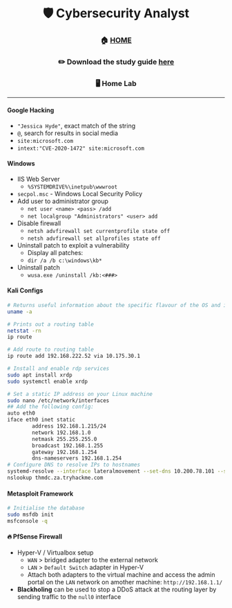 <div align='center'>

# 🛡️ Cybersecurity Analyst

### 🏠 [HOME](README.md)
### ✏️ Download the study guide [here](https://comptiacdn.azureedge.net/webcontent/docs/default-source/exam-objectives/comptia-cysa-cs0-002-exam-objectives-(6-0).pdf?sfvrsn=86668f47_2)


### 🖥️ Home Lab

</div>


- - -

#### Google Hacking
+ `"Jessica Hyde"`, exact match of the string
+ `@`, search for results in social media
+ `site:microsoft.com`
+ `intext:"CVE-2020-1472" site:microsoft.com`

#### Windows
+ IIS Web Server
   + `%SYSTEMDRIVE%\inetpub\wwwroot`
+ `secpol.msc` - Windows Local Security Policy
+ Add user to administrator group
   + `net user <name> <pass> /add`
   + `net localgroup "Administrators" <user> add`
+ Disable firewall
   + `netsh advfirewall set currentprofile state off`
   + `netsh advfirewall set allprofiles state off`
+ Uninstall patch to exploit a vulnerability
   + Display all patches:
   + `dir /a /b c:\windows\kb*`
+ Uninstall patch
   + `wusa.exe /uninstall /kb:<###>`

#### Kali Configs
  
```sh
# Returns useful information about the specific flavour of the OS and its kernel
uname -a

# Prints out a routing table
netstat -rn
ip route

# Add route to routing table
ip route add 192.168.222.52 via 10.175.30.1

# Install and enable rdp services
sudo apt install xrdp
sudo systemctl enable xrdp

# Set a static IP address on your Linux machine
sudo nano /etc/network/interfaces
## Add the following config: 
auto eth0
iface eth0 inet static
        address 192.168.1.215/24
        network 192.168.1.0
        netmask 255.255.255.0
        broadcast 192.168.1.255
        gateway 192.168.1.254
        dns-nameservers 192.168.1.254
# Configure DNS to resolve IPs to hostnames
systemd-resolve --interface lateralmovement --set-dns 10.200.78.101 --set-domain za.tryhackme.com
nslookup thmdc.za.tryhackme.com
```

#### Metasploit Framework

```sh
# Initialise the database
sudo msfdb init
msfconsole -q
```


#### 🔥 PfSense Firewall
+ Hyper-V / Virtualbox setup
   + `WAN` > bridged adapter to the external network
   + `LAN` > `Default Switch` adapter in Hyper-V
   + Attach both adapters to the virtual machine and access the admin portal on the `LAN` network on amother machine: `http://192.168.1.1/`
+ **Blackholing** can be used to stop a DDoS attack at the routing layer by sending traffic to the `null0` interface

